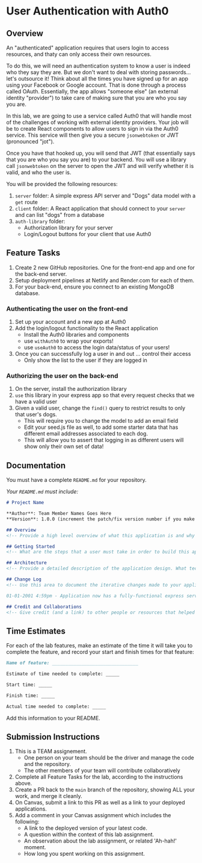 # User Authentication with Auth0

## Overview

An "authenticated" application requires that users login to access resources, and thaty can only access their own resources.

To do this, we will need an authentication system to know a user is indeed who they say they are. But we don't want to deal with storing passwords... let's outsource it! Think about all the times you have signed up for an app using your Facebook or Google account. That is done through a process called OAuth. Essentially, the app allows "someone else" (an external identity "provider") to take care of making sure that you are who you say you are.

In this lab, we are going to use a service called Auth0 that will handle most of the challenges of working with external identity providers. Your job will be to create React components to allow users to sign in via the Auth0 service. This service will then give you a secure `jsonwebtoken` or JWT (pronounced "jot").

Once you have that hooked up, you will send that JWT (that essentially says that you are who you say you are) to your backend. You will use a library call `jsonwebtoken` on the server to open the JWT and will verify whether it is valid, and who the user is.

You will be provided the following resources:

1. `server` folder: A simple express API server and "Dogs" data model with a `get` route
1. `client` folder: A React application that should connect to your `server` and can list "dogs" from a database
1. `auth-library` folder:
   - Authorization library for your server
   - Login/Logout buttons for your client that use Auth0


## Feature Tasks

1. Create 2 new GitHub repositories. One for the front-end app and one for the back-end server.
1. Setup deployment pipelines at Netlify and Render.com for each of them.
1. For your back-end, ensure you connect to an existing MongoDB database.

### Authenticating the user on the front-end

1. Set up your account and a new app at Auth0
1. Add the login/logout functionality to the React application
   - Install the Auth0 libraries and components
   - use `withAuth0` to wrap your exports!
   - use `useAuth0` to access the login data/status of your users!
1. Once you can successfully log a user in and out ... control their access
   - Only show the list to the user if they are logged in

### Authorizing the user on the back-end

1. On the server, install the authorization library
1. `use` this library in your express app so that every request checks that we have a valid user
1. Given a valid user, change the `find()` query to restrict results to only that user's dogs.
   - This will require you to change the model to add an email field
   - Edit your seed.js file as well, to add some starter data that has different email addresses associated to each dog.
   - This will allow you to assert that logging in as different users will show only their own set of data!

## Documentation

You must have a complete `README.md` for your repository.

_Your `README.md` must include:_

```md
# Project Name

**Author**: Team Member Names Goes Here
**Version**: 1.0.0 (increment the patch/fix version number if you make more commits past your first submission)

## Overview
<!-- Provide a high level overview of what this application is and why you are building it, beyond the fact that it's an assignment for this class. (i.e. What's your problem domain?) -->

## Getting Started
<!-- What are the steps that a user must take in order to build this app on their own machine and get it running? -->

## Architecture
<!-- Provide a detailed description of the application design. What technologies (languages, libraries, etc) you're using, and any other relevant design information. -->

## Change Log
<!-- Use this area to document the iterative changes made to your application as each feature is successfully implemented. Use time stamps. Here's an example:

01-01-2001 4:59pm - Application now has a fully-functional express server, with a GET route for the location resource. -->

## Credit and Collaborations
<!-- Give credit (and a link) to other people or resources that helped you build this application. -->
```

## Time Estimates

For each of the lab features, make an estimate of the time it will take you to complete the feature, and record your start and finish times for that feature:

```markdown
Name of feature: ________________________________

Estimate of time needed to complete: _____

Start time: _____

Finish time: _____

Actual time needed to complete: _____
```

Add this information to your README.

## Submission Instructions

1. This is a TEAM assignement.
   - One person on your team should be the driver and manage the code and the repository.
   - The other members of your team will contribute collaboratively
1. Complete all Feature Tasks for the lab, according to the instructions above.
1. Create a PR back to the `main` branch of the repository, showing ALL your work, and merge it cleanly.
1. On Canvas, submit a link to this PR as well as a link to your deployed applications.
1. Add a comment in your Canvas assignment which includes the following:
    - A link to the deployed version of your latest code.
    - A question within the context of this lab assignment.
    - An observation about the lab assignment, or related 'Ah-hah!' moment.
    - How long you spent working on this assignment.
